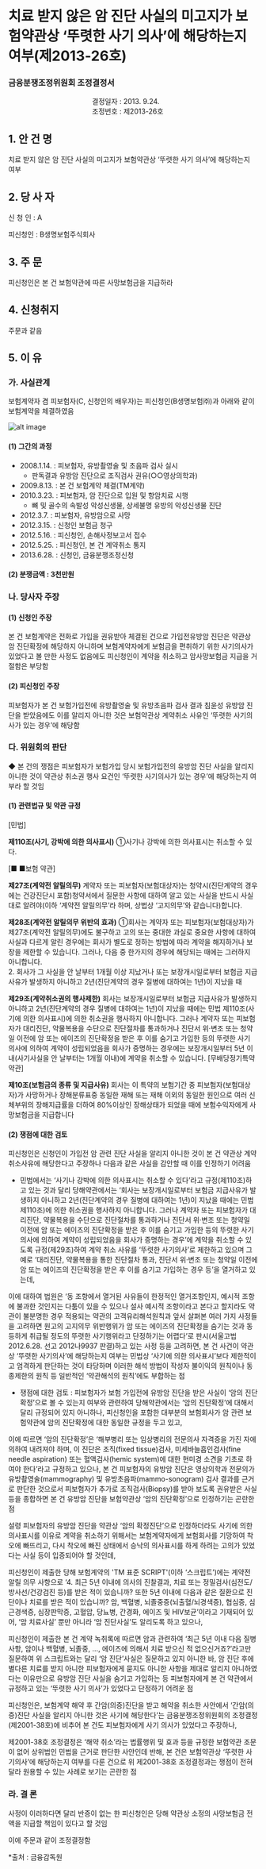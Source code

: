 # 치료 받지 않은 암 진단 사실의 미고지가 보험약관상 ‘뚜렷한 사기 의사’에 해당하는지 여부(제2013-26호)

### 금융분쟁조정위원회 조정결정서

&nbsp;&nbsp;&nbsp;&nbsp;&nbsp;&nbsp;&nbsp;&nbsp;&nbsp;&nbsp; &nbsp;&nbsp;&nbsp;&nbsp;&nbsp;&nbsp;&nbsp;&nbsp;&nbsp;&nbsp; &nbsp;&nbsp;&nbsp;&nbsp;&nbsp;&nbsp;&nbsp;&nbsp;&nbsp;&nbsp; &nbsp;&nbsp;&nbsp;&nbsp;&nbsp;&nbsp;&nbsp;&nbsp;&nbsp;&nbsp;결정일자 : 2013. 9.24.<br>&nbsp;&nbsp;&nbsp;&nbsp;&nbsp;&nbsp;&nbsp;&nbsp;&nbsp;&nbsp; &nbsp;&nbsp;&nbsp;&nbsp;&nbsp;&nbsp;&nbsp;&nbsp;&nbsp;&nbsp; &nbsp;&nbsp;&nbsp;&nbsp;&nbsp;&nbsp;&nbsp;&nbsp;&nbsp;&nbsp; &nbsp;&nbsp;&nbsp;&nbsp;&nbsp;&nbsp;&nbsp;&nbsp;&nbsp;&nbsp;조정번호 : 제2013-26호


## 1. 안 건 명
치료 받지 않은 암 진단 사실의 미고지가 보험약관상 ‘뚜렷한 사기 의사’에 해당하는지 여부

## 2. 당 사 자 

신 청 인  :  A
              
피신청인  :  B생명보험주식회사
              

## 3. 주    문

피신청인은 본 건 보험약관에 따른 사망보험금을 지급하라

## 4. 신청취지 

주문과 같음

## 5. 이   유 
### 가. 사실관계 

보험계약자 겸 피보험자(C, 신청인의 배우자)는 피신청인(B생명보험㈜)과 아래와 같이 보험계약을 체결하였음

![alt image](https://raw.githubusercontent.com/aijinet/bodoc-claim-contents/master/contents/images/152_1.PNG)

<!--
보험상품명
보험기간
보험계약자 겸
피보험자
주요보장내용
무배당 ■■보험
'09. 8.13. 
~
‘14. 8.13.
C
(’69년생)
- 주계약 : 
 · 가철성의치(틀니) 치료보험금 1백만원
 · 고정성 가공의치 치료보험금 5십만원
 · 임플란트 1백만원
- 정기특약(사망 또는 후유장해 80%이상시) : 3천만원 
- 재해골절특약 : 30만원(골절시)~70만원(골절 수술시) 등 
-->
     
#### (1) 그간의 과정
  * 2008.1.14. : 피보험자, 유방촬영술 및 초음파 검사 실시
     * 판독결과 유방암 진단으로 조직검사 권유(○○영상의학과)
  * 2009.8.13. : 본 건 보험계약 체결(TM계약)
  * 2010.3.23. : 피보험자, 암 진단으로 입원 및 항암치료 시행
       * 뼈 및 골수의 속발성 악성신생물, 상세불명 유방의 악성신생물 진단
  * 2012.3.7. : 피보험자, 유방암으로 사망
  * 2012.3.15. : 신청인 보험금 청구
  * 2012.5.16. : 피신청인, 손해사정보고서 접수
  * 2012.5.25. : 피신청인, 본 건 계약취소 통지
  * 2013.6.28. : 신청인, 금융분쟁조정신청

#### (2) 분쟁금액 : 3천만원

### 나. 당사자 주장 

#### (1) 신청인 주장 

본 건 보험계약은 전화로 가입을 권유받아 체결된 건으로 가입전유방암 진단은 약관상 암 진단확정에 해당하지 아니하며 보험계약자에게 보험금을 편취하기 위한 사기의사가 있었다고 볼 만한 사정도 없음에도 피신청인이 계약을 취소하고 암사망보험금 지급을 거절함은 부당함

#### (2) 피신청인 주장

피보험자가 본 건 보험가입전에 유방촬영술 및 유방초음파 검사 결과 침윤성 유방암 진단을 받았음에도 이를 알리지 아니한 것은 보험약관상 계약취소 사유인 ‘뚜렷한 사기의사가 있는 경우’에 해당함

### 다. 위원회의 판단

 ◆ 본 건의 쟁점은 피보험자가 보험가입 당시 보험가입전의 유방암 진단  사실을 알리지 아니한 것이 약관상 취소권 행사 요건인 ‘뚜렷한 사기의사가 있는 경우’에 해당하는지 여부라 할 것임

#### (1) 관련법규 및 약관 규정

[민법]

**제110조(사기, 강박에 의한 의사표시)** ①사기나 강박에 의한 의사표시는 취소할 수 있다.

[■ ■보험 약관] 

**제27조(계약전 알릴의무)** 계약자 또는 피보험자(보험대상자)는 청약시(진단계약의 경우에는 건강진단시 포함)청약서에서 질문한 사항에 대하여 알고 있는 사실을 반드시 사실대로 알려야(이하 ‘계약전 알릴의무’라 하며, 상법상 ‘고지의무’와 같습니다)합니다.

**제28조(계약전 알릴의무 위반의 효과)** ①회사는 계약자 또는 피보험자(보험대상자)가 제27조(계약전 알릴의무)에도 불구하고 고의 또는 중대한 과실로 중요한 사항에 대하여 사실과 다르게 알린 경우에는 회사가 별도로 정하는 방법에 따라 계약을 해지하거나 보장을 제한할 수 있습니다. 그러나, 다음 중 한가지의 경우에 해당되는 때에는 그러하지 아니합니다.<br>
2. 회사가 그 사실을 안 날부터 1개월 이상 지났거나 또는 보장개시일로부터 보험금 지급사유가 발생하지 아니하고 2년(진단계약의 경우 질병에 대하여는 1년)이 지났을 때


**제29조(계약취소권의 행사제한)** 회사는 보장개시일로부터 보험금 지급사유가 발생하지 아니하고 2년(진단계약의 경우 질병에 대하여는 1년)이 지났을 때에는 민법 제110조(사기에 의한 의사표시)에 의한 취소권을 행사하지 아니합니다. 그러나 계약자 또는 피보험자가 대리진단, 약물복용을 수단으로 진단절차를 통과하거나 진단서 위·변조 또는 청약일 이전에 암 또는 에이즈의 진단확정을 받은 후 이를 숨기고 가입한 등의 뚜렷한 사기 의사에 의하여 계약이 성립되었음을 회사가 증명하는 경우에는 보장개시일부터 5년 이내(사기사실을 안 날부터는 1개월 이내)에 계약을 취소할 수 있습니다.
[무배당정기특약 약관]

**제10조(보험금의 종류 및 지급사유)** 회사는 이 특약의 보험기간 중 피보험자(보험대상자)가 사망하거나 장해분류표중 동일한 재해 또는 재해 이외의 동일한 원인으로 여러 신체부위의 장해지급률을 더하여 80%이상인 장해상태가 되었을 때에 보험수익자에게 사망보험금을 지급합니다

#### (2) 쟁점에 대한 검토

피신청인은 신청인이 가입전 암 관련 진단 사실을 알리지 아니한 것이 본 건 약관상 계약취소사유에 해당한다고 주장하나 다음과 같은 사실을 감안할 때 이를 인정하기 어려움

* 민법에서는 ‘사기나 강박에 의한 의사표시는 취소할 수 있다’라고 규정(제110조)하고 있는 것과 달리 당해약관에서는 ‘회사는 보장개시일로부터 보험금 지급사유가 발생하지 아니하고 2년(진단계약의 경우 질병에 대하여는 1년)이 지났을 때에는 민법 제110조)에 의한 취소권을 행사하지 아니합니다. 그러나 계약자 또는 피보험자가 대리진단, 약물복용을 수단으로 진단절차를 통과하거나 진단서 위·변조 또는 청약일 이전에 암 또는 에이즈의 진단확정을 받은 후 이를 숨기고 가입한 등의 뚜렷한 사기 의사에 의하여 계약이 성립되었음을 회사가 증명하는 경우’에 계약을 취소할 수 있도록 규정(제29조)하여 계약 취소 사유를 ‘뚜렷한 사기의사’로 제한하고 있으며 그 예로 ‘대리진단, 약물복용을 통한 진단절차 통과, 진단서 위·변조 또는 청약일 이전에 암 또는 에이즈의 진단확정을 받은 후 이를 숨기고 가입하는 경우 등’을 열거하고 있는데,  

이에 대하여 법원은 ‘동 조항에서 열거된 사유들이 한정적인 열거조항인지, 예시적 조항에 불과한 것인지는 다툼이 있을 수 있으나 설사 예시적 조항이라고 본다고 할지라도 약관이 불분명한 경우 적용되는 약관의 고객유리해석원칙과 앞서 살펴본 여러 가지 사정들을 고려하면 원고의 고지의무 위반행위가 암 또는 에이즈의 진단확정을 숨기는 것과 동등하게 취급될 정도의 뚜렷한 사기행위라고 단정하기는 어렵다’로 판시(서울고법 2012.6.28. 선고 2012나9937 판결)하고 있는 사정 등을 고려하면, 본 건 사건이 약관상 ‘뚜렷한 사기의사’에 해당하는지 여부는 민법상 ‘사기에 의한 의사표시’보다 제한적이고 엄격하게 판단하는 것이 타당하며 이러한 해석 방법이 작성자 불이익의 원칙이나 동종제한의 원칙 등 일반적인 ‘약관해석의 원칙’에도 부합하는 점

* 쟁점에 대한 검토 : 피보험자가 보험 가입전에 유방암 진단을 받은 사실이 ‘암의 진단확정’으로 볼 수 있는지 여부와 관련하여 당해약관에서는 ‘암의 진단확정’에 대해서 달리 규정되어 있지 아니하나, 피신청인을 포함한 대부분의 보험회사가 암 관련 보험약관에 암의 진단확정에 대한 동일한 규정을 두고 있고,

이에 따르면 ‘암의 진단확정’은 ‘해부병리 또는 임상병리의 전문의사 자격증을 가진 자에 의하여 내려져야 하며, 이 진단은 조직(fixed tissue)검사, 미세바늘흡인검사(fine needle aspiration) 또는 혈액검사(hemic system)에 대한 현미경 소견을 기초로 하여야 한다’라고 규정하고 있으나, 본 건 피보험자의 유방암 진단은 영상의학과 전문의가 유방촬영술(mammography) 및 유방초음파(mammo-sonogram) 검사 결과를 근거로 판단한 것으로서 피보험자가 추가로 조직검사(Biopsy)를 받아 보도록 권유받은 사실 등을 종합하면 본 건 유방암 진단을 보험약관상 ‘암의 진단확정’으로 인정하기는 곤란한 점
 
설령 피보험자의 유방암 진단을 약관상 ‘암의 확정진단’으로 인정하더라도 사기에 의한 의사표시를 이유로 계약을 취소하기 위해서는 보험계약자에게 보험회사를 기망하여 착오에 빠뜨리고, 다시 착오에 빠진 상태에서 승낙의 의사표시를 하게 하려는 고의가 있었다는 사실 등이 입증되어야 할 것인데, 
 
피신청인이 제출한 당해 보험계약의 'TM 표준 SCRIPT'(이하 ‘스크립트’)에는 계약전 알릴 의무 사항으로 ‘4. 최근 5년 이내에 의사의 진찰결과, 치료 또는 정밀검사(심전도/방사선/건강검진 등)를 받은 적이 있습니까? 또한 5년 이내에 다음과 같은 질환으로 진단이나 치료를 받은 적이 있습니까? 암, 백혈병, 뇌졸중증(뇌출혈/뇌경색증), 협심증, 심근경색증, 심장판막증, 고혈압, 당뇨병, 간경화, 에이즈 및 HIV보균’이라고 기재되어 있어, ‘암 치료사실’ 뿐만 아니라 ‘암 진단사실’도 알리도록 하고 있으나,

피신청인이 제출한 본 건 계약 녹취록에 따르면 암과 관련하여 ‘최근 5년 이내 다음 질병사항, 암이나 백혈병, 뇌졸중, …, 에이즈에 의해서 치료 받으신 적 없으신거죠?’라고만 질문하여 위 스크립트와는 달리 ‘암 진단’사실은 질문하고 있지 아니한 바, 암 진단 후에 별다른 치료를 받지 아니한 피보험자에게 묻지도 아니한 사항을 제대로 알리지 아니하였다는 이유만으로 유방암 진단 사실을 숨기고 가입하는 등 피보험자에게 본 건 약관에서 규정하고 있는 ‘뚜렷한 사기 의사’가 있었다고 단정하기 어려운 점

피신청인은, 보험계약 해약 후 간암(의증)진단을 받고 해약을 취소한 사안에서 ‘간암(의증)진단 사실을 알리지 아니한 것은 사기에 해당한다’는 금융분쟁조정위원회의 조정결정(제2001-38호)에 비추어 본 건도 피보험자에게 사기 의사가 있었다고 주장하나, 

제2001-38호 조정결정은 ‘해약 취소’라는 법률행위 및 효과 등을 규정한 보험약관 조문이 없어 상위법인 민법을 근거로 판단한 사안인데 반해, 본 건은 보험약관상 ‘뚜렷한 사기의사’에 해당하는지 여부를 다룬 건으로 위 제2001-38호 조정결정과는 쟁점이 전혀 달라 원용할 수 있는 사례로 보기는 곤란한 점


### 라. 결 론   
사정이 이러하다면 달리 반증이 없는 한 피신청인은 당해 약관상 소정의 사망보험금 전액을 지급할 책임이 있다고 할 것임

이에 주문과 같이 조정결정함

*출처 : 금융감독원
